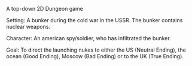 A top-down 2D Dungeon game

Setting:
A bunker during the cold war in the USSR. The bunker contains nuclear weapons.

Character:
An american spy/soldier, who has infiltrated the bunker.

Goal:
To direct the launching nukes to either the US (Neutral Ending), the ocean (Good Ending), Moscow (Bad Ending) or to the UK (True Ending).
